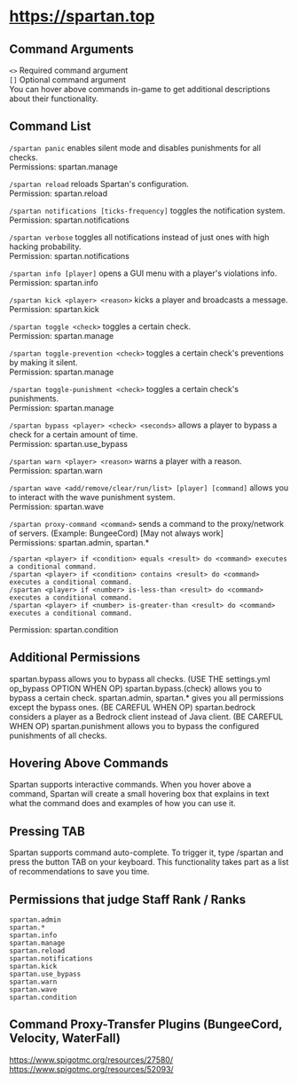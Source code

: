 # https://spartan.top

## Command Arguments
``<>`` Required command argument<br>
``[]`` Optional command argument<br>
You can hover above commands in-game to get additional descriptions about their functionality.


## Command List

``/spartan panic`` enables silent mode and disables punishments for all checks.<br>
Permissions: spartan.manage

``/spartan reload`` reloads Spartan's configuration.<br>
Permission: spartan.reload

``/spartan notifications [ticks-frequency]`` toggles the notification system.<br>
Permission: spartan.notifications

``/spartan verbose`` toggles all notifications instead of just ones with high hacking probability.<br>
Permission: spartan.notifications

``/spartan info [player]`` opens a GUI menu with a player's violations info.<br>
Permission: spartan.info

``/spartan kick <player> <reason>`` kicks a player and broadcasts a message.<br>
Permission: spartan.kick

``/spartan toggle <check>`` toggles a certain check.<br>
Permission: spartan.manage

``/spartan toggle-prevention <check>`` toggles a certain check's preventions by making it silent.<br>
Permission: spartan.manage

``/spartan toggle-punishment <check>`` toggles a certain check's punishments.<br>
Permission: spartan.manage

``/spartan bypass <player> <check> <seconds>`` allows a player to bypass a check for a certain amount of time.<br>
Permission: spartan.use_bypass

``/spartan warn <player> <reason>`` warns a player with a reason.<br>
Permission: spartan.warn

``/spartan wave <add/remove/clear/run/list> [player] [command]`` allows you to interact with the wave punishment system.<br>
Permission: spartan.wave

``/spartan proxy-command <command>`` sends a command to the proxy/network of servers. (Example: BungeeCord) [May not always work]<br>
Permissions: spartan.admin, spartan.*

```
/spartan <player> if <condition> equals <result> do <command> executes a conditional command.
/spartan <player> if <condition> contains <result> do <command> executes a conditional command.
/spartan <player> if <number> is-less-than <result> do <command> executes a conditional command.
/spartan <player> if <number> is-greater-than <result> do <command> executes a conditional command.
```
Permission: spartan.condition


## Additional Permissions
spartan.bypass allows you to bypass all checks. (USE THE settings.yml op_bypass OPTION WHEN OP)
spartan.bypass.(check) allows you to bypass a certain check.
spartan.admin, spartan.* gives you all permissions except the bypass ones. (BE CAREFUL WHEN OP)
spartan.bedrock considers a player as a Bedrock client instead of Java client. (BE CAREFUL WHEN OP)
spartan.punishment allows you to bypass the configured punishments of all checks.


## Hovering Above Commands
Spartan supports interactive commands. When you hover above a command, Spartan will create a small hovering box that explains in text what the command does and examples of how you can use it.


## Pressing TAB
Spartan supports command auto-complete. To trigger it, type /spartan and press the button TAB on your keyboard. This functionality takes part as a list of recommendations to save you time.


## Permissions that judge Staff Rank / Ranks
```
spartan.admin
spartan.*
spartan.info
spartan.manage
spartan.reload
spartan.notifications
spartan.kick
spartan.use_bypass
spartan.warn
spartan.wave
spartan.condition
```

## Command Proxy-Transfer Plugins (BungeeCord, Velocity, WaterFall)
https://www.spigotmc.org/resources/27580/<br>
https://www.spigotmc.org/resources/52093/


